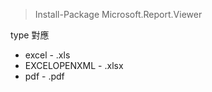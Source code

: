 

> Install-Package Microsoft.Report.Viewer

type 對應
- excel - .xls
- EXCELOPENXML - .xlsx
- pdf - .pdf
